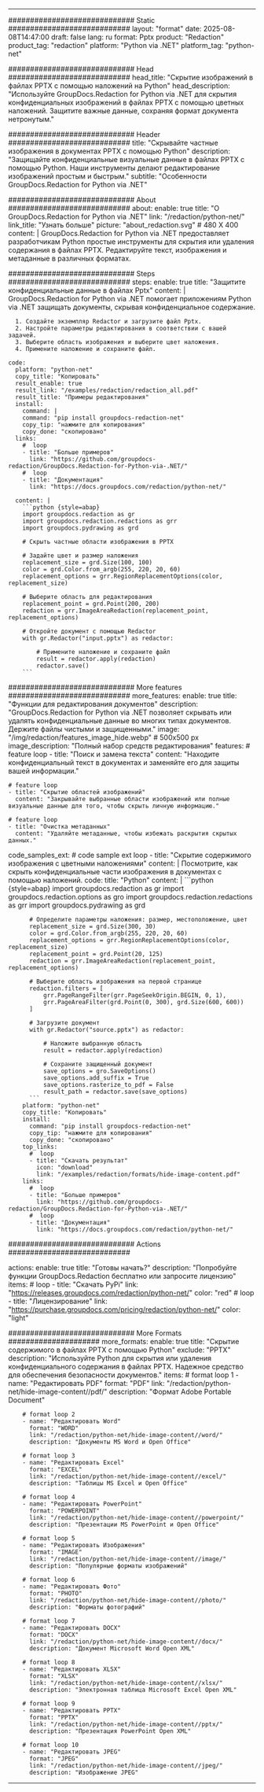 
---
############################# Static ############################
layout: "format"
date:  2025-08-08T14:47:00
draft: false
lang: ru
format: Pptx
product: "Redaction"
product_tag: "redaction"
platform: "Python via .NET"
platform_tag: "python-net"

############################# Head ############################
head_title: "Скрытие изображений в файлах PPTX с помощью наложений на Python"
head_description: "Используйте GroupDocs.Redaction for Python via .NET для скрытия конфиденциальных изображений в файлах PPTX с помощью цветных наложений. Защитите важные данные, сохраняя формат документа нетронутым."

############################# Header ############################
title: "Скрывайте частные изображения в документах PPTX с помощью Python" 
description: "Защищайте конфиденциальные визуальные данные в файлах PPTX с помощью Python. Наши инструменты делают редактирование изображений простым и быстрым."
subtitle: "Особенности GroupDocs.Redaction for Python via .NET" 

############################# About ############################
about:
    enable: true
    title: "О GroupDocs.Redaction for Python via .NET"
    link: "/redaction/python-net/"
    link_title: "Узнать больше"
    picture: "about_redaction.svg" # 480 X 400
    content: |
       GroupDocs.Redaction for Python via .NET предоставляет разработчикам Python простые инструменты для скрытия или удаления содержания в файлах PPTX. Редактируйте текст, изображения и метаданные в различных форматах.

############################# Steps ############################
steps:
    enable: true
    title: "Защитите конфиденциальные данные в файлах Pptx"
    content: |
      GroupDocs.Redaction for Python via .NET помогает приложениям Python via .NET защищать документы, скрывая конфиденциальное содержание.
      
      1. Создайте экземпляр Redactor и загрузите файл Pptx.
      2. Настройте параметры редактирования в соответствии с вашей задачей.
      3. Выберите область изображения и выберите цвет наложения.
      4. Примените наложение и сохраните файл.
   
    code:
      platform: "python-net"
      copy_title: "Копировать"
      result_enable: true
      result_link: "/examples/redaction/redaction_all.pdf"
      result_title: "Примеры редактирования"
      install:
        command: |
        command: "pip install groupdocs-redaction-net"
        copy_tip: "нажмите для копирования"
        copy_done: "скопировано"
      links:
        #  loop
        - title: "Больше примеров"
          link: "https://github.com/groupdocs-redaction/GroupDocs.Redaction-for-Python-via-.NET/"
        #  loop
        - title: "Документация"
          link: "https://docs.groupdocs.com/redaction/python-net/"
          
      content: |
        ```python {style=abap}
        import groupdocs.redaction as gr
        import groupdocs.redaction.redactions as grr
        import groupdocs.pydrawing as grd

        # Скрыть частные области изображения в PPTX

        # Задайте цвет и размер наложения
        replacement_size = grd.Size(100, 100)
        color = grd.Color.from_argb(255, 220, 20, 60)
        replacement_options = grr.RegionReplacementOptions(color, replacement_size)

        # Выберите область для редактирования
        replacement_point = grd.Point(200, 200)
        redaction = grr.ImageAreaRedaction(replacement_point, replacement_options)
                
        # Откройте документ с помощью Redactor
        with gr.Redactor("input.pptx") as redactor:

            # Примените наложение и сохраните файл
            result = redactor.apply(redaction)
            redactor.save()
        ```            


############################# More features ############################
more_features:
  enable: true
  title: "Функции для редактирования документов"
  description: "GroupDocs.Redaction for Python via .NET позволяет скрывать или удалять конфиденциальные данные во многих типах документов. Держите файлы чистыми и защищенными."
  image: "/img/redaction/features_image_hide.webp" # 500x500 px
  image_description: "Полный набор средств редактирования"
  features:
    # feature loop
    - title: "Поиск и замена текста"
      content: "Находите конфиденциальный текст в документах и заменяйте его для защиты вашей информации."

    # feature loop
    - title: "Скрытие областей изображений"
      content: "Закрывайте выбранные области изображений или полные визуальные данные для того, чтобы скрыть личную информацию."

    # feature loop
    - title: "Очистка метаданных"
      content: "Удаляйте метаданные, чтобы избежать раскрытия скрытых данных."
      
  code_samples_ext:
    # code sample ext loop
    - title: "Скрытие содержимого изображения с цветными наложениями"
      content: |
        Посмотрите, как скрыть конфиденциальные части изображения в документах с помощью наложений.
      code:
        title: "Python"
        content: |
          ```python {style=abap}
          import groupdocs.redaction as gr
          import groupdocs.redaction.options as gro
          import groupdocs.redaction.redactions as grr
          import groupdocs.pydrawing as grd

          # Определите параметры наложения: размер, местоположение, цвет
          replacement_size = grd.Size(300, 30)
          color = grd.Color.from_argb(255, 220, 20, 60)
          replacement_options = grr.RegionReplacementOptions(color, replacement_size)
          replacement_point = grd.Point(20, 125)
          redaction = grr.ImageAreaRedaction(replacement_point, replacement_options)

          # Выберите область изображения на первой странице
          redaction.filters = [
              grr.PageRangeFilter(grr.PageSeekOrigin.BEGIN, 0, 1),
              grr.PageAreaFilter(grd.Point(0, 300), grd.Size(600, 600))
          ]

          # Загрузите документ
          with gr.Redactor("source.pptx") as redactor:

              # Наложите выбранную область
              result = redactor.apply(redaction)

              # Сохраните защищенный документ
              save_options = gro.SaveOptions()
              save_options.add_suffix = True
              save_options.rasterize_to_pdf = False
              result_path = redactor.save(save_options)
          ```
        platform: "python-net"
        copy_title: "Копировать"
        install:
          command: "pip install groupdocs-redaction-net"
          copy_tip: "нажмите для копирования"
          copy_done: "скопировано"
        top_links:
          #  loop
          - title: "Скачать результат"
            icon: "download"
            link: "/examples/redaction/formats/hide-image-content.pdf"
        links:
          #  loop
          - title: "Больше примеров"
            link: "https://github.com/groupdocs-redaction/GroupDocs.Redaction-for-Python-via-.NET/"
          #  loop
          - title: "Документация"
            link: "https://docs.groupdocs.com/redaction/python-net/"


############################# Actions ############################

actions:
  enable: true
  title: "Готовы начать?"
  description: "Попробуйте функции GroupDocs.Redaction бесплатно или запросите лицензию"
  items:
    #  loop
    - title: "Скачать PyPi"
      link: "https://releases.groupdocs.com/redaction/python-net/"
      color: "red"
        #  loop
    - title: "Лицензирование"
      link: "https://purchase.groupdocs.com/pricing/redaction/python-net/"
      color: "light"


############################# More Formats #####################
more_formats:
    enable: true
    title: "Скрытие содержимого в файлах PPTX с помощью Python"
    exclude: "PPTX"
    description: "Используйте Python для скрытия или удаления конфиденциального содержания в файлах PPTX. Надежное средство для обеспечения безопасности документов."
    items: 
        # format loop 1
        - name: "Редактировать PDF"
          format: "PDF"
          link: "/redaction/python-net/hide-image-content//pdf/"
          description: "Формат Adobe Portable Document"

        # format loop 2
        - name: "Редактировать Word"
          format: "WORD"
          link: "/redaction/python-net/hide-image-content//word/"
          description: "Документы MS Word и Open Office"
          
        # format loop 3
        - name: "Редактировать Excel"
          format: "EXCEL"
          link: "/redaction/python-net/hide-image-content//excel/"
          description: "Таблицы MS Excel и Open Office"

        # format loop 4
        - name: "Редактировать PowerPoint"
          format: "POWERPOINT"
          link: "/redaction/python-net/hide-image-content//powerpoint/"
          description: "Презентации MS PowerPoint и Open Office"

        # format loop 5
        - name: "Редактировать Изображения"
          format: "IMAGE"
          link: "/redaction/python-net/hide-image-content//image/"
          description: "Популярные форматы изображений"

        # format loop 6
        - name: "Редактировать Фото"
          format: "PHOTO"
          link: "/redaction/python-net/hide-image-content//photo/"
          description: "Форматы фотографий"

        # format loop 7
        - name: "Редактировать DOCX"
          format: "DOCX"
          link: "/redaction/python-net/hide-image-content//docx/"
          description: "Документ Microsoft Word Open XML"
          
        # format loop 8
        - name: "Редактировать XLSX"
          format: "XLSX"
          link: "/redaction/python-net/hide-image-content//xlsx/"
          description: "Электронная таблица Microsoft Excel Open XML"
          
        # format loop 9
        - name: "Редактировать PPTX"
          format: "PPTX"
          link: "/redaction/python-net/hide-image-content//pptx/"
          description: "Презентация PowerPoint Open XML"

        # format loop 10
        - name: "Редактировать JPEG"
          format: "JPEG"
          link: "/redaction/python-net/hide-image-content//jpeg/"
          description: "Изображение JPEG"


---
